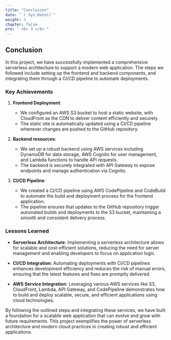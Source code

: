 ```yaml
---
title: "Conclusion"
date: "`r Sys.Date()`"
weight: 3
chapter: false
pre: " <b> 3 </b> "
---
```


## Conclusion

In this project, we have successfully implemented a comprehensive serverless architecture to support a modern web application. The steps we followed include setting up the frontend and backend components, and integrating them through a CI/CD pipeline to automate deployments.

### Key Achievements

1. **Frontend Deployment**:

   - We configured an AWS S3 bucket to host a static website, with CloudFront as the CDN to deliver content efficiently and securely.
   - The static site is automatically updated using a CI/CD pipeline whenever changes are pushed to the GitHub repository.

2. **Backend resources**:

   - We set up a robust backend using AWS services including DynamoDB for data storage, AWS Cognito for user management, and Lambda functions to handle API requests.
   - The backend is securely integrated with API Gateway to expose endpoints and manage authentication via Cognito.

3. **CI/CD Pipeline**:
   - We created a CI/CD pipeline using AWS CodePipeline and CodeBuild to automate the build and deployment process for the frontend application.
   - The pipeline ensures that updates to the GitHub repository trigger automated builds and deployments to the S3 bucket, maintaining a smooth and consistent delivery process.

### Lessons Learned

- **Serverless Architecture**: Implementing a serverless architecture allows for scalable and cost-efficient solutions, reducing the need for server management and enabling developers to focus on application logic.

- **CI/CD Integration**: Automating deployments with CI/CD pipelines enhances development efficiency and reduces the risk of manual errors, ensuring that the latest features and fixes are promptly delivered.

- **AWS Service Integration**: Leveraging various AWS services like S3, CloudFront, Lambda, API Gateway, and CodePipeline demonstrates how to build and deploy scalable, secure, and efficient applications using cloud technologies.

By following the outlined steps and integrating these services, we have built a foundation for a scalable web application that can evolve and grow with future requirements. This project exemplifies the power of serverless architecture and modern cloud practices in creating robust and efficient applications.
